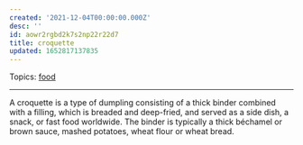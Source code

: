 ```yaml
---
created: '2021-12-04T00:00:00.000Z'
desc: ''
id: aowr2rgbd2k7s2np22r22d7
title: croquette
updated: 1652817137835
---
```

   
Topics: [food](../topics/food.md)   
   
   
---   
   
A croquette is a type of dumpling consisting of a thick binder combined with a filling, which is breaded and deep-fried, and served as a side dish, a snack, or fast food worldwide. The binder is typically a thick béchamel or brown sauce, mashed potatoes, wheat flour or wheat bread.